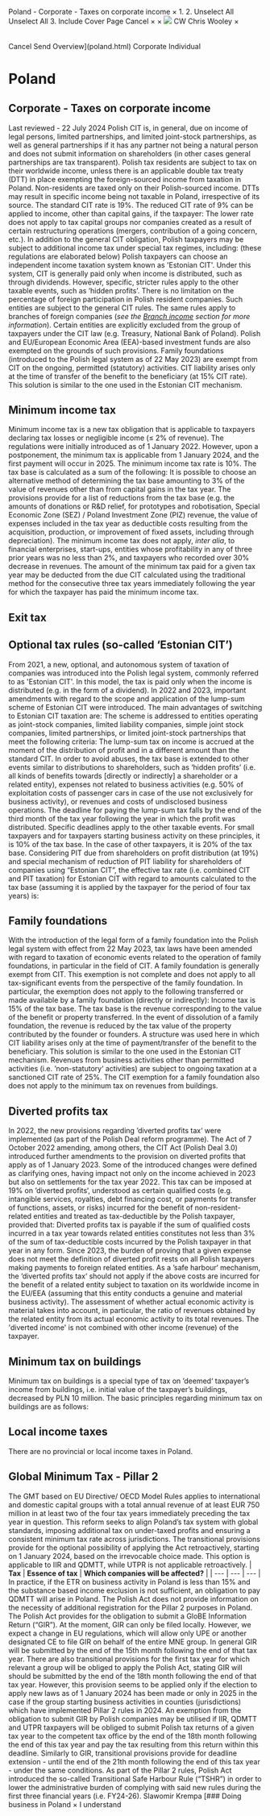 Poland - Corporate - Taxes on corporate income
×
1.
2.
Unselect All
Unselect All
3.
Include Cover Page
Cancel
×
×
![](-/media/world-wide-tax-summaries/attachments/global---chris-wooley.ashx%3Frev=ac5e5f3223b34096b1afc2a6009c7320&revision=ac5e5f32-23b3-4096-b1af-c2a6009c7320&hash=859B7ADC84DC2CBEC9760E9E6EE7DE6D0A8BFCDF)
CW
Chris Wooley
×
######
Cancel
Send
Overview](poland.html)
Corporate
Individual
# Poland
## Corporate - Taxes on corporate income
Last reviewed - 22 July 2024
Polish CIT is, in general, due on income of legal persons, limited partnerships, and limited joint-stock partnerships, as well as general partnerships if it has any partner not being a natural person and does not submit information on shareholders (in other cases general partnerships are tax transparent).
Polish tax residents are subject to tax on their worldwide income, unless there is an applicable double tax treaty (DTT) in place exempting the foreign-sourced income from taxation in Poland. Non-residents are taxed only on their Polish-sourced income. DTTs may result in specific income being not taxable in Poland, irrespective of its source.
The standard CIT rate is 19%.
The reduced CIT rate of 9% can be applied to income, other than capital gains, if the taxpayer:
The lower rate does not apply to tax capital groups nor companies created as a result of certain restructuring operations (mergers, contribution of a going concern, etc.).
In addition to the general CIT obligation, Polish taxpayers may be subject to additional income tax under special tax regimes, including:
(these regulations are elaborated below)
Polish taxpayers can choose an independent income taxation system known as 'Estonian CIT'. Under this system, CIT is generally paid only when income is distributed, such as through dividends. However, specific, stricter rules apply to the other taxable events, such as ‘hidden profits’.
There is no limitation on the percentage of foreign participation in Polish resident companies. Such entities are subject to the general CIT rules. The same rules apply to branches of foreign companies (*see the [Branch income](poland/corporate/branch-income.html) section for more information*).
Certain entities are explicitly excluded from the group of taxpayers under the CIT law (e.g. Treasury, National Bank of Poland). Polish and EU/European Economic Area (EEA)-based investment funds are also exempted on the grounds of such provisions.
Family foundations (introduced to the Polish legal system as of 22 May 2023) are exempt from CIT on the ongoing, permitted (statutory) activities. CIT liability arises only at the time of transfer of the benefit to the beneficiary (at 15% CIT rate). This solution is similar to the one used in the Estonian CIT mechanism.
## Minimum income tax
Minimum income tax is a new tax obligation that is applicable to taxpayers declaring tax losses or negligible income (≤ 2% of revenue).
The regulations were initially introduced as of 1 January 2022. However, upon a postponement, the minimum tax is applicable from 1 January 2024, and the first payment will occur in 2025.
The minimum income tax rate is 10%.
The tax base is calculated as a sum of the following:
It is possible to choose an alternative method of determining the tax base amounting to 3% of the value of revenues other than from capital gains in the tax year.
The provisions provide for a list of reductions from the tax base (e.g. the amounts of donations or R&D relief, for prototypes and robotisation, Special Economic Zone (SEZ) / Poland Investment Zone (PIZ) revenue, the value of expenses included in the tax year as deductible costs resulting from the acquisition, production, or improvement of fixed assets, including through depreciation).
The minimum income tax does not apply, *inter alia*, to financial enterprises, start-ups, entities whose profitability in any of three prior years was no less than 2%, and taxpayers who recorded over 30% decrease in revenues.
The amount of the minimum tax paid for a given tax year may be deducted from the due CIT calculated using the traditional method for the consecutive three tax years immediately following the year for which the taxpayer has paid the minimum income tax.
## Exit tax
## Optional tax rules (so-called ‘Estonian CIT’)
From 2021, a new, optional, and autonomous system of taxation of companies was introduced into the Polish legal system, commonly referred to as 'Estonian CIT'. In this model, the tax is paid only when the income is distributed (e.g. in the form of a dividend). In 2022 and 2023, important amendments with regard to the scope and application of the lump-sum scheme of Estonian CIT were introduced.
The main advantages of switching to Estonian CIT taxation are:
The scheme is addressed to entities operating as joint-stock companies, limited liability companies, simple joint stock companies, limited partnerships, or limited joint-stock partnerships that meet the following criteria:
The lump-sum tax on income is accrued at the moment of the distribution of profit and in a different amount than the standard CIT. In order to avoid abuses, the tax base is extended to other events similar to distributions to shareholders, such as ‘hidden profits’ (i.e. all kinds of benefits towards [directly or indirectly] a shareholder or a related entity), expenses not related to business activities (e.g. 50% of exploitation costs of passenger cars in case of the use not exclusively for business activity), or revenues and costs of undisclosed business operations.
The deadline for paying the lump-sum tax falls by the end of the third month of the tax year following the year in which the profit was distributed. Specific deadlines apply to the other taxable events.
For small taxpayers and for taxpayers starting business activity on these principles, it is 10% of the tax base. In the case of other taxpayers, it is 20% of the tax base.
Considering PIT due from shareholders on profit distribution (at 19%) and special mechanism of reduction of PIT liability for shareholders of companies using “Estonian CIT”, the effective tax rate (i.e. combined CIT and PIT taxation) for Estonian CIT with regard to amounts calculated to the tax base (assuming it is applied by the taxpayer for the period of four tax years) is:
## Family foundations
With the introduction of the legal form of a family foundation into the Polish legal system with effect from 22 May 2023, tax laws have been amended with regard to taxation of economic events related to the operation of family foundations, in particular in the field of CIT.
A family foundation is generally exempt from CIT. This exemption is not complete and does not apply to all tax-significant events from the perspective of the family foundation. In particular, the exemption does not apply to the following transferred or made available by a family foundation (directly or indirectly):
Income tax is 15% of the tax base. The tax base is the revenue corresponding to the value of the benefit or property transferred. In the event of dissolution of a family foundation, the revenue is reduced by the tax value of the property contributed by the founder or founders. A structure was used here in which CIT liability arises only at the time of payment/transfer of the benefit to the beneficiary. This solution is similar to the one used in the Estonian CIT mechanism.
Revenues from business activities other than permitted activities (i.e. ’non-statutory‘ activities) are subject to ongoing taxation at a sanctioned CIT rate of 25%.
The CIT exemption for a family foundation also does not apply to the minimum tax on revenues from buildings.
## Diverted profits tax
In 2022, the new provisions regarding ’diverted profits tax‘ were implemented (as part of the Polish Deal reform programme). The Act of 7 October 2022 amending, among others, the CIT Act (Polish Deal 3.0) introduced further amendments to the provision on diverted profits that apply as of 1 January 2023. Some of the introduced changes were defined as clarifying ones, having impact not only on the income achieved in 2023 but also on settlements for the tax year 2022.
This tax can be imposed at 19% on ’diverted profits‘, understood as certain qualified costs (e.g. intangible services, royalties, debt financing cost, or payments for transfer of functions, assets, or risks) incurred for the benefit of non-resident-related entities and treated as tax-deductible by the Polish taxpayer, provided that:
Diverted profits tax is payable if the sum of qualified costs incurred in a tax year towards related entities constitutes not less than 3% of the sum of tax-deductible costs incurred by the Polish taxpayer in that year in any form.
Since 2023, the burden of proving that a given expense does not meet the definition of diverted profit rests on all Polish taxpayers making payments to foreign related entities.
As a ’safe harbour‘ mechanism, the ’diverted profits tax‘ should not apply if the above costs are incurred for the benefit of a related entity subject to taxation on its worldwide income in the EU/EEA (assuming that this entity conducts a genuine and material business activity). The assessment of whether actual economic activity is material takes into account, in particular, the ratio of revenues obtained by the related entity from its actual economic activity to its total revenues.
The 'diverted income' is not combined with other income (revenue) of the taxpayer.
## Minimum tax on buildings
Minimum tax on buildings is a special type of tax on ’deemed‘ taxpayer’s income from buildings, i.e. initial value of the taxpayer’s buildings, decreased by PLN 10 million.
The basic principles regarding minimum tax on buildings are as follows:
## Local income taxes
There are no provincial or local income taxes in Poland.
## Global Minimum Tax - Pillar 2
The GMT based on EU Directive/ OECD Model Rules applies to international and domestic capital groups with a total annual revenue of at least EUR 750 million in at least two of the four tax years immediately preceding the tax year in question.
This reform seeks to align Poland’s tax system with global standards, imposing additional tax on under-taxed profits and ensuring a consistent minimum tax rate across jurisdictions.
The transitional provisions provide for the optional possibility of applying the Act retroactively, starting on 1 January 2024, based on the irrevocable choice made. This option is applicable to IIR and QDMTT, while UTPR is not applicable retroactively.
| **Tax** | **Essence of tax** | **Which companies will be affected?** |
| --- | --- | --- |
In practice, if the ETR on business activity in Poland is less than 15% and the substance based income exclusion is not sufficient, an obligation to pay QDMTT will arise in Poland.
The Polish Act does not provide information on the necessity of additional registration for the Pillar 2 purposes in Poland.
The Polish Act provides for the obligation to submit a GloBE Information Return (“GIR”). At the moment, GIR can only be filed locally. However, we expect a change in EU regulations, which will allow only UPE or another designated CE to file GIR on behalf of the entire MNE group.
In general GIR will be submitted by the end of the 15th month following the end of that tax year. There are also transitional provisions for the first tax year for which  relevant a group will be obliged to apply the Polish Act, stating GIR will should be submitted by the end of the 18th month following the end of that tax year. However, this provision seems to be applied only if the election to apply new laws as of 1 January 2024 has been made or only in 2025 in the case if the group starting business activities in counties (jurisdictions) which have implemented Pillar 2 rules in 2024. An exemption from the obligation to submit GIR by Polish companies may be utilised if
IIR, QDMTT and UTPR taxpayers will be obliged to submit Polish tax returns of a given tax year to the competent tax office by the end of the 18th month following the end of this tax year and pay the tax resulting from this return within this deadline. Similarly to GIR, transitional provisions provide for deadline extension - until the end of the 21th month following the end of this tax year - under the same conditions.
As part of the Pillar 2 rules, Polish Act introduced the so-called Transitional Safe Harbour Rule (“TSHR”) in order to lower the administrative burden of complying with said new rules during the first three financial years (i.e. FY24-26).
Slawomir Krempa
[### Doing business in Poland
×
I understand
